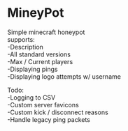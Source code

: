 # MineyPot

Simple minecraft honeypot  
supports:  
-Description  
-All standard versions  
-Max / Current players  
-Displaying pings  
-Displaying logo attempts w/ username  

Todo:  
-Logging to CSV  
-Custom server favicons  
-Custom kick / disconnect reasons  
-Handle legacy ping packets
